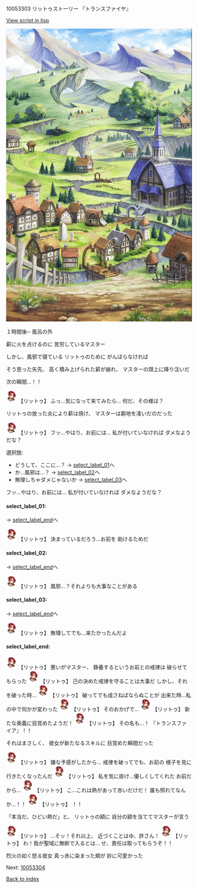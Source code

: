 10053303 リットゥストーリー 『トランスファイヤ』

[View script in lisp](../scripts/10053303.txt)

![004_outland.png](../images/backgrounds/004_outland.png)

１時間後─
風呂の外

薪に火を点けるのに
苦労しているマスター

しかし、風邪で寝ている
リットゥのために
がんばらなければ

そう思った矢先、
高く積み上げられた薪が崩れ、
マスターの頭上に降り注いだ

次の瞬間…！！

<img src="../images/units/100531.png" alt="100531.png" height="34"/>
【リットゥ】
ふっ…気になって来てみたら…
何だ、その様は？

リットゥの放った炎により薪は焼け、
マスターは窮地を凌いだのだった

<img src="../images/units/100531.png" alt="100531.png" height="34"/>
【リットゥ】
フッ…やはり、お前には…
私が付いていなければ
ダメなようだな？

選択肢:
- どうして、ここに…？ → [select_label_01](#select_label_01)へ
- か…風邪は…？ → [select_label_02](#select_label_02)へ
- 無理しちゃダメじゃないか → [select_label_03](#select_label_03)へ

フッ…やはり、お前には…
私が付いていなければ
ダメなようだな？

#### select_label_01:
 → [select_label_end](#select_label_end)へ

<img src="../images/units/100531.png" alt="100531.png" height="34"/>
【リットゥ】
決まっているだろう…お前を
助けるためだ

#### select_label_02:
 → [select_label_end](#select_label_end)へ

<img src="../images/units/100531.png" alt="100531.png" height="34"/>
【リットゥ】
風邪…？それよりも大事なことがある

#### select_label_03:
 → [select_label_end](#select_label_end)へ

<img src="../images/units/100531.png" alt="100531.png" height="34"/>
【リットゥ】
無理してでも…来たかったんだよ

#### select_label_end:

<img src="../images/units/100531.png" alt="100531.png" height="34"/>
【リットゥ】
悪いがマスター、
静養するというお前との戒律は
破らせてもらった

<img src="../images/units/100531.png" alt="100531.png" height="34"/>
【リットゥ】
己の決めた戒律を守ることは大事だ
しかし、それを破った時…

<img src="../images/units/100531.png" alt="100531.png" height="34"/>
【リットゥ】
破ってでも成さねばならぬことが
出来た時…私の中で何かが変わった

<img src="../images/units/100531.png" alt="100531.png" height="34"/>
【リットゥ】
そのおかげで…

<img src="../images/units/100531.png" alt="100531.png" height="34"/>
【リットゥ】
新たな奥義に目覚めたようだ！

<img src="../images/units/100531.png" alt="100531.png" height="34"/>
【リットゥ】
その名も…！
『トランスファイア』！！

それはまさしく、
彼女が新たなるスキルに
目覚めた瞬間だった

<img src="../images/units/100531.png" alt="100531.png" height="34"/>
【リットゥ】
嫌な予感がしたから…
戒律を破ってでも、お前の
様子を見に行きたくなったんだ

<img src="../images/units/100531.png" alt="100531.png" height="34"/>
【リットゥ】
私を気に掛け…優しくしてくれた
お前だから…

<img src="../images/units/100531.png" alt="100531.png" height="34"/>
【リットゥ】
こ…これは熱があって赤いだけだ！
誰も照れてなんか…！！

<img src="../images/units/100531.png" alt="100531.png" height="34"/>
【リットゥ】
！！

「本当だ、ひどい熱だ」と、
リットゥの額に
自分の額を当ててマスターが言う

<img src="../images/units/100531.png" alt="100531.png" height="34"/>
【リットゥ】
…そッ！それ以上、
近づくことはゆ、許さん！

<img src="../images/units/100531.png" alt="100531.png" height="34"/>
【リットゥ】
わ！我が聖域に無断で入るとは…
せ、責任は取ってもらうぞ！！

烈火の如く怒る彼女
真っ赤に染まった頬が
妙に可愛かった

Next: [10053304](10053304.md)

[Back to index](index.md)
